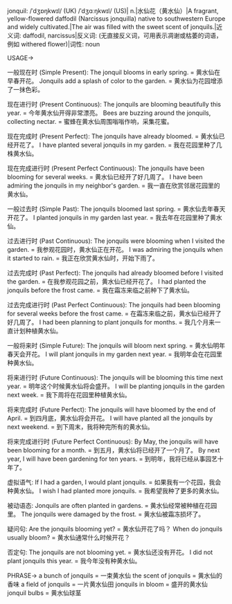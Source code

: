 jonquil: /ˈdʒɒŋkwɪl/ (UK) /ˈdʒɑːŋkwɪl/ (US)| n.|水仙花（黄水仙）|A fragrant, yellow-flowered daffodil (Narcissus jonquilla) native to southwestern Europe and widely cultivated.|The air was filled with the sweet scent of jonquils.|近义词: daffodil, narcissus|反义词: (无直接反义词，可用表示凋谢或枯萎的词语，例如 withered flower)|词性: noun

USAGE->

一般现在时 (Simple Present):
The jonquil blooms in early spring. = 黄水仙在早春开花。
Jonquils add a splash of color to the garden. = 黄水仙为花园增添了一抹色彩。

现在进行时 (Present Continuous):
The jonquils are blooming beautifully this year. = 今年黄水仙开得非常漂亮。
Bees are buzzing around the jonquils, collecting nectar. = 蜜蜂在黄水仙周围嗡嗡作响，采集花蜜。

现在完成时 (Present Perfect):
The jonquils have already bloomed. = 黄水仙已经开花了。
I have planted several jonquils in my garden. = 我在花园里种了几株黄水仙。

现在完成进行时 (Present Perfect Continuous):
The jonquils have been blooming for several weeks. = 黄水仙已经开了好几周了。
I have been admiring the jonquils in my neighbor's garden. = 我一直在欣赏邻居花园里的黄水仙。

一般过去时 (Simple Past):
The jonquils bloomed last spring. = 黄水仙去年春天开花了。
I planted jonquils in my garden last year. = 我去年在花园里种了黄水仙。

过去进行时 (Past Continuous):
The jonquils were blooming when I visited the garden. = 我参观花园时，黄水仙正在开花。
I was admiring the jonquils when it started to rain. = 我正在欣赏黄水仙时，开始下雨了。

过去完成时 (Past Perfect):
The jonquils had already bloomed before I visited the garden. = 在我参观花园之前，黄水仙已经开花了。
I had planted the jonquils before the frost came. = 我在霜冻来临之前种下了黄水仙。

过去完成进行时 (Past Perfect Continuous):
The jonquils had been blooming for several weeks before the frost came. = 在霜冻来临之前，黄水仙已经开了好几周了。
I had been planning to plant jonquils for months. = 我几个月来一直计划种植黄水仙。

一般将来时 (Simple Future):
The jonquils will bloom next spring. = 黄水仙明年春天会开花。
I will plant jonquils in my garden next year. = 我明年会在花园里种黄水仙。

将来进行时 (Future Continuous):
The jonquils will be blooming this time next year. = 明年这个时候黄水仙将会盛开。
I will be planting jonquils in the garden next week. = 我下周将在花园里种植黄水仙。


将来完成时 (Future Perfect):
The jonquils will have bloomed by the end of April. = 到四月底，黄水仙将会开花。
I will have planted all the jonquils by next weekend. = 到下周末，我将种完所有的黄水仙。

将来完成进行时 (Future Perfect Continuous):
By May, the jonquils will have been blooming for a month. = 到五月，黄水仙将已经开了一个月了。
By next year, I will have been gardening for ten years. = 到明年，我将已经从事园艺十年了。


虚拟语气:
If I had a garden, I would plant jonquils. = 如果我有一个花园，我会种黄水仙。
I wish I had planted more jonquils. = 我希望我种了更多的黄水仙。

被动语态:
Jonquils are often planted in gardens. = 黄水仙经常被种植在花园里。
The jonquils were damaged by the frost. = 黄水仙被霜冻损坏了。


疑问句:
Are the jonquils blooming yet? = 黄水仙开花了吗？
When do jonquils usually bloom? = 黄水仙通常什么时候开花？


否定句:
The jonquils are not blooming yet. = 黄水仙还没有开花。
I did not plant jonquils this year. = 我今年没有种黄水仙。



PHRASE->
a bunch of jonquils = 一束黄水仙
the scent of jonquils = 黄水仙的香味
a field of jonquils = 一片黄水仙田
jonquils in bloom = 盛开的黄水仙
jonquil bulbs = 黄水仙球茎
